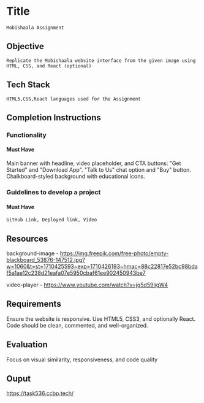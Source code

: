 # Title

    Mobishaala Assignment

## Objective

    Replicate the Mobishaala website interface from the given image using HTML, CSS, and React (optional)

## Tech Stack

    HTML5,CSS,React languages used for the Assignment

## Completion Instructions

### Functionality

#### Must Have

Main banner with headline, video placeholder, and CTA buttons: "Get Started" and "Download App". "Talk to Us" chat option and "Buy" button. Chalkboard-styled background with educational icons.

### Guidelines to develop a project

#### Must Have

    GitHub Link, Deployed link, Video

## Resources

background-image - https://img.freepik.com/free-photo/empty-blackboard_53876-147512.jpg?w=1060&t=st=1710425593~exp=1710426193~hmac=88c22817e52bc98bdaf5a1ae12c238d21eafa07e5950cbaf61ee902450943be7

video-player - https://www.youtube.com/watch?v=jg5d59ligW4

## Requirements

Ensure the website is responsive. Use HTML5, CSS3, and optionally React. Code should be clean, commented, and well-organized.

## Evaluation

Focus on visual similarity, responsiveness, and code quality

## Ouput 
https://task536.ccbp.tech/

